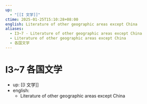 ```yaml
---
up:
  - "[[I 文学]]"
ctime: 2025-01-25T15:10:28+08:00
english: Literature of other geographic areas except China
aliases:
  - I3~7 - Literature of other geographic areas except China
  - Literature of other geographic areas except China
  - 各国文学
---
```


# I3~7 各国文学

- up: [[I 文学]]
- english:
	- Literature of other geographic areas except China

